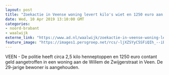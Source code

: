 ```yaml
---
layout: post
title: "Zoekactie in Veense woning levert kilo's wiet en 1250 euro aan contant geld op: bewoner (29) aangehouden"
date: Wed, 10 Apr 2019 13:10:00 GMT
categories: 
- noord-brabant 
- waalwijk 
externe_link: "https://www.ad.nl/waalwijk/zoekactie-in-veense-woning-levert-kilo-s-wiet-en-1250-euro-aan-contant-geld-op-bewoner-29-aangehouden~a8a028e8a/"
feature_image: "https://images1.persgroep.net/rcs/-ljXZSYyC5SFiQIh_--iB2u580I/diocontent/145237821/_fitwidth/400/?appId=21791a8992982cd8da851550a453bd7f&quality=0.7"
---
```


VEEN - De politie heeft circa 2,5 kilo henneptoppen en 1250 euro contant geld aangetroffen in een woning aan de Willem de Zwijgerstraat in Veen. De 29-jarige bewoner is aangehouden.
